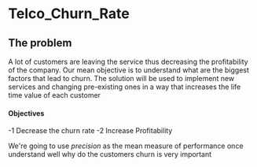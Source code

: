 # Telco_Churn_Rate

## The problem
A lot of customers are leaving the service thus decreasing the profitability of the company.
Our mean objective is to understand what are the biggest factors that lead to churn.
The solution will be used to implement new services and changing pre-existing ones in a way that increases the life time value of each customer
#### Objectives
-1 Decrease the churn rate 
-2 Increase Profitability

We're going to use *precision* as the mean measure of performance once understand well why do the customers churn is very important
